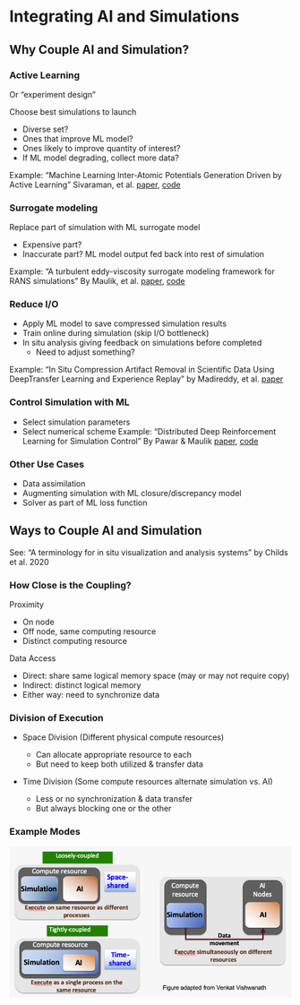 # Integrating AI and Simulations

## Why Couple AI and Simulation?

### Active Learning
Or “experiment design”

Choose best simulations to launch 
- Diverse set?
- Ones that improve ML model? 
- Ones likely to improve quantity of interest? 
- If ML model degrading, collect more data? 

Example:
“Machine Learning Inter-Atomic Potentials Generation Driven by Active Learning” Sivaraman, et al. [paper](https://arxiv.org/abs/1910.10254), [code](https://github.com/argonne-lcf/active-learning-md)


### Surrogate modeling
Replace part of simulation with ML surrogate model
- Expensive part?
- Inaccurate part? 
ML model output fed back into rest of simulation

Example:
“A turbulent eddy-viscosity surrogate modeling framework for RANS simulations” By Maulik, et al. [paper](https://doi.org/10.1016/j.compfluid.2020.104777), 
[code](https://github.com/argonne-lcf/TensorFlowFoam)

### Reduce I/O
- Apply ML model to save compressed simulation results 
- Train online during simulation (skip I/O bottleneck)
- In situ analysis giving feedback on simulations before completed
  - Need to adjust something? 
  
Example:
“In Situ Compression Artifact Removal in Scientific Data Using DeepTransfer 
Learning and Experience Replay” by Madireddy, et al. [paper](https://doi.org/10.1088/2632-2153/abc326)

### Control Simulation with ML
- Select simulation parameters
- Select numerical scheme
Example:
“Distributed Deep Reinforcement Learning for Simulation Control”
By Pawar & Maulik [paper](https://arxiv.org/pdf/2009.10306.pdf), [code](https://github.com/Romit-Maulik/RLLib_Theta/)

### Other Use Cases
- Data assimilation
- Augmenting simulation with ML closure/discrepancy model 
- Solver as part of ML loss function

## Ways to Couple AI and Simulation


See: “A terminology for in situ visualization and analysis systems” by Childs et al. 2020 

### How Close is the Coupling?
Proximity
- On node
- Off node, same computing resource
- Distinct computing resource

Data Access
- Direct: share same logical memory space (may or may not require copy)
- Indirect: distinct logical memory
- Either way: need to synchronize data 


### Division of Execution
- Space Division (Different physical compute resources)
  - Can allocate appropriate resource to each
  - But need to keep both utilized & transfer data

- Time Division (Some compute resources alternate simulation vs. AI)
  - Less or no synchronization & data transfer
  - But always blocking one or the other

### Example Modes
![Example Modes](ExampleModes.png)


